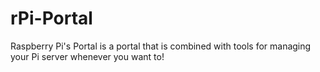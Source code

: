 rPi-Portal
==========

Raspberry Pi's Portal is a portal that is combined with tools for managing your Pi server whenever you want to!
